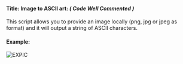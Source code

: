 #### Title: Image to ASCII art: *( Code Well Commented )*
This script allows you to provide an image locally (png, jpg or jpeg as format) and it will output a string of ASCII characters.

#### Example:
![EXPIC](https://i.imgur.com/tyOxRl8.png)
